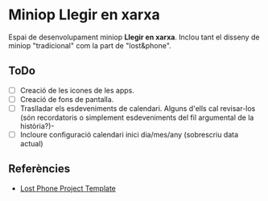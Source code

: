 # Miniop Llegir en xarxa

 Espai de desenvolupament miniop **Llegir en xarxa**. Inclou tant el disseny de miniop "tradicional" com la part de "lost&phone".

## ToDo

  * [ ] Creació de les icones de les apps.
  * [ ] Creació de fons de pantalla.
  * [ ] Traslladar els esdeveniments de calendari. Alguns d'ells cal revisar-los (són recordatoris o simplement esdeveniments del fil argumental de la història?)-
  * [ ] Incloure configuració calendari inici dia/mes/any (sobrescriu data actual)

## Referències

- [Lost Phone Project Template](https://github.com/devlostphone/lost-phone)
